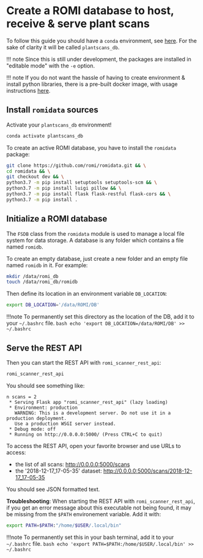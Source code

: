 Create a ROMI database to host, receive & serve plant scans
===========================================================

To follow this guide you should have a `conda` environment, see [here](create_env.md).
For the sake of clarity it will be called `plantscans_db`.

!!! note
    Since this is still under development, the packages are installed in "editable mode" with the `-e` option.

!!! note
    If you do not want the hassle of having to create environment & install python libraries, there is a pre-built docker image, with usage instructions [here](../docker/romidb_docker.md).


## Install `romidata` sources

Activate your `plantscans_db` environment!
```bash
conda activate plantscans_db
```

To create an active ROMI database, you have to install the `romidata` package:
```bash
git clone https://github.com/romi/romidata.git && \
cd romidata && \
git checkout dev && \
python3.7 -m pip install setuptools setuptools-scm && \
python3.7 -m pip install luigi pillow && \
python3.7 -m pip install flask flask-restful flask-cors && \
python3.7 -m pip install .
```

## Initialize a ROMI database

The `FSDB` class from the `romidata` module is used to manage a local file system for data storage.
A database is any folder which contains a file named `romidb`.

To create an empty database, just create a new folder and an empty file named `romidb` in it.
For example:
```bash
mkdir /data/romi_db
touch /data/romi_db/romidb
```

Then define its location in an environment variable `DB_LOCATION`:
```bash
export DB_LOCATION='/data/ROMI/DB'
```

!!!note
    To permanently set this directory as the location of the DB, add it to your `~/.bashrc` file.
    ```bash
    echo 'export DB_LOCATION=/data/ROMI/DB' >> ~/.bashrc 
    ```


## Serve the REST API
Then you can start the REST API with `romi_scanner_rest_api`:
```bash
romi_scanner_rest_api
```
You should see something like:
```
n scans = 2
 * Serving Flask app "romi_scanner_rest_api" (lazy loading)
 * Environment: production
   WARNING: This is a development server. Do not use it in a production deployment.
   Use a production WSGI server instead.
 * Debug mode: off
 * Running on http://0.0.0.0:5000/ (Press CTRL+C to quit)
```

To access the REST API, open your favorite browser and use URLs to access:

* the list of all scans: http://0.0.0.0:5000/scans
* the '2018-12-17_17-05-35' dataset: http://0.0.0.0:5000/scans/2018-12-17_17-05-35

You should see JSON formatted text.

**Troubleshooting**:
When starting the REST API with `romi_scanner_rest_api`, if you get an error message about this executable not being found, it may be missing from the `$PATH` environement variable.
Add it with:
```bash
export PATH=$PATH:"/home/$USER/.local/bin"
```
!!!note
    To permanently set this in your bash terminal, add it to your `~/.bashrc` file.
    ```bash
    echo 'export PATH=$PATH:/home/$USER/.local/bin' >> ~/.bashrc 
    ```
